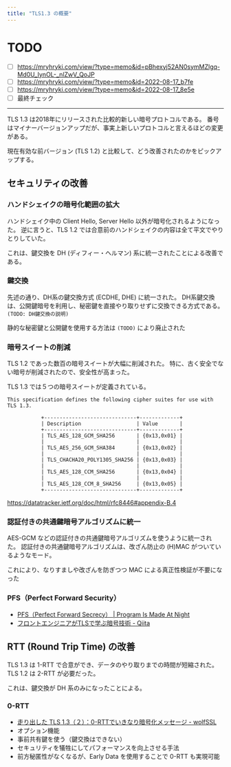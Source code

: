```yaml
---
title: "TLS1.3 の概要"
---
```


# TODO
- [ ] https://mryhryki.com/view/?type=memo&id=pBhexyj52AN0symMZlgq-Md0U_IynOL-_nlZwV_QoJP
- [ ] https://mryhryki.com/view/?type=memo&id=2022-08-17_b7fe
- [ ] https://mryhryki.com/view/?type=memo&id=2022-08-17_8e5e
- [ ] 最終チェック

---

TLS 1.3 は2018年にリリースされた比較的新しい暗号プロトコルである。
番号はマイナーバージョンアップだが、事実上新しいプロトコルと言えるほどの変更がある。

現在有効な前バージョン (TLS 1.2) と比較して、どう改善されたのかをピックアップする。

## セキュリティの改善

### ハンドシェイクの暗号化範囲の拡大

ハンドシェイク中の Client Hello, Server Hello 以外が暗号化されるようになった。
逆に言うと、TLS 1.2 では合意前のハンドシェイクの内容は全て平文でやりとりしていた。

これは、鍵交換を DH (ディフィー・ヘルマン) 系に統一されたことによる改善である。

### 鍵交換

先述の通り、DH系の鍵交換方式 (ECDHE, DHE) に統一された。
DH系鍵交換は、公開鍵暗号を利用し、秘密鍵を直接やり取りせずに交換できる方式である。
`(TODO: DH鍵交換の説明)`

静的な秘密鍵と公開鍵を使用する方法は `(TODO)` により廃止された

### 暗号スイートの削減

TLS 1.2 であった数百の暗号スイートが大幅に削減された。
特に、古く安全でない暗号が削減されたので、安全性が高まった。

TLS 1.3 では５つの暗号スイートが定義されている。

```
This specification defines the following cipher suites for use with TLS 1.3.

           +------------------------------+-------------+
           | Description                  | Value       |
           +------------------------------+-------------+
           | TLS_AES_128_GCM_SHA256       | {0x13,0x01} |
           |                              |             |
           | TLS_AES_256_GCM_SHA384       | {0x13,0x02} |
           |                              |             |
           | TLS_CHACHA20_POLY1305_SHA256 | {0x13,0x03} |
           |                              |             |
           | TLS_AES_128_CCM_SHA256       | {0x13,0x04} |
           |                              |             |
           | TLS_AES_128_CCM_8_SHA256     | {0x13,0x05} |
           +------------------------------+-------------+
```

https://datatracker.ietf.org/doc/html/rfc8446#appendix-B.4

### 認証付きの共通鍵暗号アルゴリズムに統一

AES-GCM などの認証付きの共通鍵暗号アルゴリズムを使うように統一された。
認証付きの共通鍵暗号アルゴリズムは、改ざん防止の (H)MAC がついているようなモード。

これにより、なりすましや改ざんを防ぎつつ MAC による真正性検証が不要になった

### PFS（Perfect Forward Security）

- [PFS（Perfect Forward Secrecy） | Program Is Made At Night](https://kimh.github.io/blog/jp/security/understanding-pfs-jp/)
- [フロントエンジニアがTLSで学ぶ暗号技術 - Qiita](https://qiita.com/shun_takagi/items/eb46e0c1f0bb512fa04d)

## RTT (Round Trip Time) の改善

TLS 1.3 は 1-RTT で合意ができ、データのやり取りまでの時間が短縮された。
TLS 1.2 は 2-RTT が必要だった。

これは、鍵交換が DH 系のみになったことによる。

### 0-RTT

- [走り出した TLS 1.3（２）：0-RTTでいきなり暗号化メッセージ - wolfSSL](https://www.wolfssl.jp/wolfblog/2018/10/22/0-rtt/)
- オプション機能
- 事前共有鍵を使う（鍵交換はできない）
- セキュリティを犠牲にしてパフォーマンスを向上させる手法
- 前方秘匿性がなくなるが、Early Data を使用することで 0-RTT も実現可能

